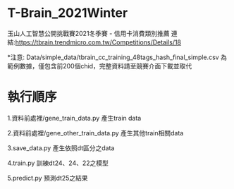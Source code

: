 # T-Brain_2021Winter
玉山人工智慧公開挑戰賽2021冬季賽 - 信用卡消費類別推薦
連結:https://tbrain.trendmicro.com.tw/Competitions/Details/18

*注意:
Data/simple_data/tbrain_cc_training_48tags_hash_final_simple.csv
為範例數據，僅包含前200個chid，完整資料請至競賽介面下載並取代

# 執行順序
1.資料前處裡/gene_train_data.py
產生train data

2.資料前處裡/gene_other_train_data.py
產生其他train相關data

3.save_data.py
產生依照dt區分之data

4.train.py
訓練dt24、24、22之模型

5.predict.py
預測dt25之結果

